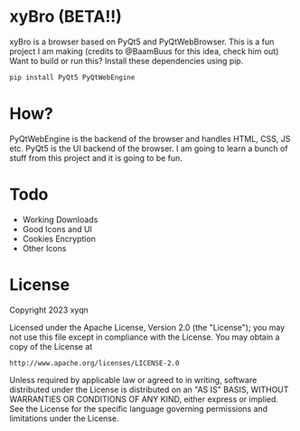 # xyBro (BETA!!)
xyBro is a browser based on PyQt5 and PyQtWebBrowser.
This is a fun project I am making (credits to @BaamBuus for this idea, check him out)
Want to build or run this? Install these dependencies using pip.
```python
pip install PyQt5 PyQtWebEngine
```
# How?
PyQtWebEngine is the backend of the browser and handles HTML, CSS, JS etc. 
PyQt5 is the UI backend of the browser. I am going to learn a bunch of 
stuff from this project and it is going to be fun.
# Todo
- Working Downloads
- Good Icons and UI
- Cookies Encryption 
- Other Icons
# License
Copyright 2023 xyqn

Licensed under the Apache License, Version 2.0 (the "License");
you may not use this file except in compliance with the License.
You may obtain a copy of the License at

    http://www.apache.org/licenses/LICENSE-2.0

Unless required by applicable law or agreed to in writing, software
distributed under the License is distributed on an "AS IS" BASIS,
WITHOUT WARRANTIES OR CONDITIONS OF ANY KIND, either express or implied.
See the License for the specific language governing permissions and
limitations under the License.
